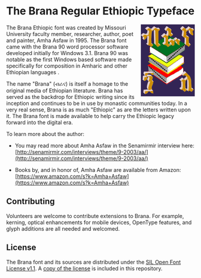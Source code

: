 # The Brana Regular Ethiopic Typeface 

<img align="right" src="images/brana.gif">The Brana Ethiopic font was created by Missouri University faculty member, researcher, author, poet and painter, Amha Asfaw in 1995. The Brana font came with the Brana 90 word processor software developed initially for Windows 3.1.  Brana 90 was notable as the first Windows based software made specifically for composition in Amharic and other Ethiopian languages . 

The name "Brana" (ብራና) is itself a homage to the original media of Ethiopian literature.  Brana has served as the backdrop for Ethiopic writing since its inception and continues to be in use by monastic communities today.  In a very real sense, Brana is as much "Ethiopic" as are the letters written upon it.  The Brana font is made available to help carry the Ethiopic legacy forward into the digital era.

To learn more about the author:

* You may read more about Amha Asfaw in the Senamirmir interview here:  
  [http://senamirmir.com/interviews/theme/9-2003/aa/](http://senamirmir.com/interviews/theme/9-2003/aa/)

* Books by, and in honor of, Amha Asfaw are available from Amazon:  
  [https://www.amazon.com/s?k=Amha+Asfaw](https://www.amazon.com/s?k=Amha+Asfaw)

## Contributing

Volunteers are welcome to contribute extensions to Brana.  For example, kerning, optical enhancements for mobile devices, OpenType features, and glyph additions
are all needed and welcomed.

## License
The Brana font and its sources are distributed under the
[SIL Open Font License v1.1](https://scripts.sil.org/OFL).
A [copy of the license](OFL.txt) is included in this repository.
